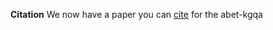 **Citation**
We now have a paper you can [cite]([https://en.wikipedia.org/wiki/Markdown](https://journalofbigdata.springeropen.com/articles/10.1186/s40537-022-00631-1)) for the abet-kgqa
